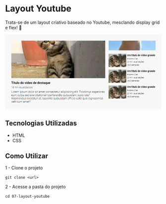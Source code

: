 # Layout Youtube

Trata-se de um layout criativo baseado no Youtube, mesclando display grid e flex! 🚀

[<img src="./design/desktop.png" alt="design do app no desktop">](https://google.com)

## Tecnologias Utilizadas
- HTML
- CSS

## Como Utilizar

1 - Clone o projeto
```
git clone <url>
```

2 - Acesse a pasta do projeto

```
cd 07-layout-youtube
```
